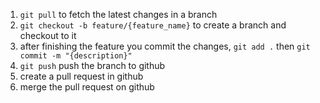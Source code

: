 1. `git pull` to fetch the latest changes in a branch
2. `git checkout -b feature/{feature_name}` to create a branch and checkout to it
3. after finishing the feature you commit the changes, `git add .` then `git commit -m "{description}"`
4. `git push` push the branch to github
5. create a pull request in github
6. merge the pull request on github
